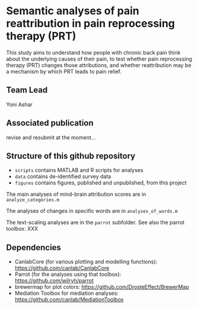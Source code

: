 # Semantic analyses of pain reattribution in pain reprocessing therapy (PRT)

This study aims to understand how people with chronic back pain think about the underlying causes of their pain, to test whether pain reprocessing therapy (PRT) changes those attributions, and whether reattribution may be a mechanism by which PRT leads to pain relief.

## Team Lead
Yoni Ashar

## Associated publication

revise and resubmit at the moment...

## Structure of this github repository 

* `scripts` contains MATLAB and R scripts for analyses
* `data` contains de-identified survey data
* `figures` contains figures, published and unpublished, from this project

The main analyses of mind-brain attribution scores are in `analyze_categories.m`

The analyses of changes in specific words are in `analyses_of_words.m`

The text-scaling analyses are in the `parrot` subfolder. See also the parrot toolbox: XXX

## Dependencies

* CanlabCore (for various plotting and modelling functions): https://github.com/canlab/CanlabCore
* Parrot (for the analyses using that toolbox): https://github.com/wilryh/parrot
* brewermap for plot colors: https://github.com/DrosteEffect/BrewerMap
* Mediation Toolbox for mediation analyses: https://github.com/canlab/MediationToolbox

